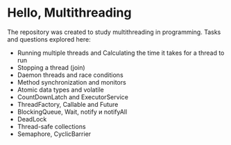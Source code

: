 # Hello, Multithreading
The repository was created to study multithreading in programming.
Tasks and questions explored here:

- Running multiple threads and Calculating the time it takes for a thread to run
- Stopping a thread (join)
- Daemon threads and race conditions
- Method synchronization and monitors 
- Atomic data types and volatile
- CountDownLatch and ExecutorService
- ThreadFactory, Callable and Future
- BlockingQueue, Wait, notify и notifyAll
- DeadLock
- Thread-safe collections
- Semaphore, CyclicBarrier

